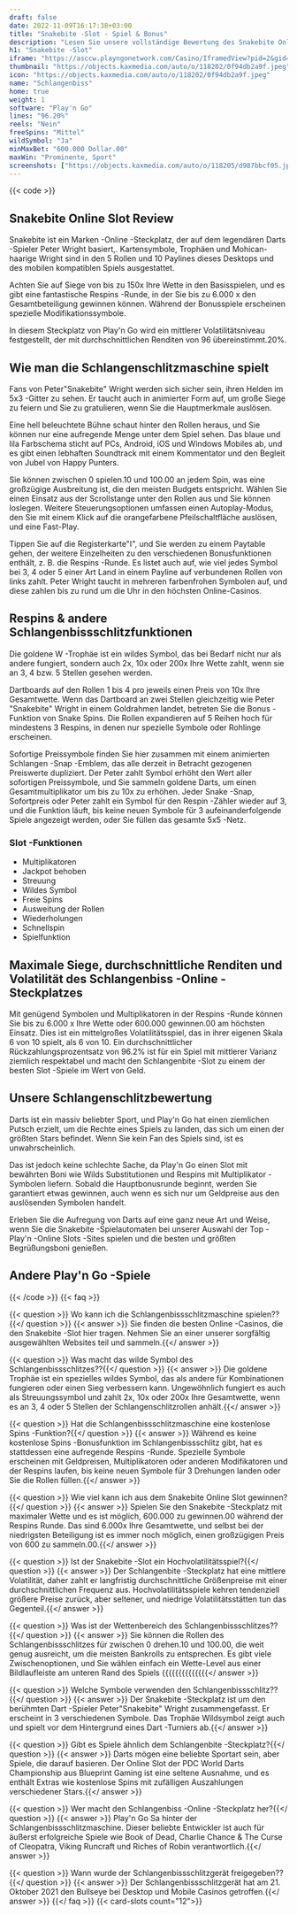 ```yaml
---
draft: false
date: 2022-11-09T16:17:38+03:00
title: "Snakebite -Slot - Spiel & Bonus"
description: "Lesen Sie unsere vollständige Bewertung des Snakebite Online-Slot mit Darts-Thema. Wir sehen uns das Gameplay, die Funktionen und das Spielen mit dem besten Casino -Bonus an."
h1: "Snakebite -Slot"
iframe: "https://asccw.playngonetwork.com/Casino/IframedView?pid=2&gid=snakebite&lang=en_US&practice=1&channel=desktop&div=flashobject&width=100%25&height=100%25&user=&password=&ctx=&demo=2&brand=&lobby=&rccurrentsessiontime=0&rcintervaltime=0&rcaccounthistoryurl=&rccontinueurl=&rcexiturl=&rchistoryurlmode=&autoplaylimits=0&autoplayreset=0&callback=flashCallback&rcmga=&resourcelevel=0&hasjackpots=False&country=&pauseplay=&playlimit=&selftest=&sessiontime=&coreweburl=https://asccw.playngonetwork.com/&showpoweredby=True"
thumbnail: "https://objects.kaxmedia.com/auto/o/118202/0f94db2a9f.jpeg"
icon: "https://objects.kaxmedia.com/auto/o/118202/0f94db2a9f.jpeg"
name: "Schlangenbiss"
home: true
weight: 1
software: "Play'n Go"
lines: "96.20%"
reels: "Nein"
freeSpins: "Mittel"
wildSymbol: "Ja"
minMaxBet: "600.000 Dollar.00"
maxWin: "Prominente, Sport"
screenshots: ["https://objects.kaxmedia.com/auto/o/118205/d987bbcf05.jpeg"]
---
```


{{< code >}}<h2>Snakebite Online Slot Review</h2><p>Snakebite ist ein Marken -Online -Steckplatz, der auf dem legendären Darts -Spieler Peter Wright basiert,. Kartensymbole, Trophäen und Mohican-haarige Wright sind in den 5 Rollen und 10 Paylines dieses Desktops und des mobilen kompatiblen Spiels ausgestattet.</p><p>Achten Sie auf Siege von bis zu 150x Ihre Wette in den Basisspielen, und es gibt eine fantastische Respins -Runde, in der Sie bis zu 6.000 x den Gesamtbeteiligung gewinnen können. Während der Bonusspiele erscheinen spezielle Modifikationssymbole.</p><p>In diesem Steckplatz von Play'n Go wird ein mittlerer Volatilitätsniveau festgestellt, der mit durchschnittlichen Renditen von 96 übereinstimmt.20%.</p><h2>Wie man die Schlangenschlitzmaschine spielt</h2><p>Fans von Peter"Snakebite" Wright werden sich sicher sein, ihren Helden im 5x3 -Gitter zu sehen. Er taucht auch in animierter Form auf, um große Siege zu feiern und Sie zu gratulieren, wenn Sie die Hauptmerkmale auslösen.</p><p>Eine hell beleuchtete Bühne schaut hinter den Rollen heraus, und Sie können nur eine aufregende Menge unter dem Spiel sehen. Das blaue und lila Farbschema sticht auf PCs, Android, iOS und Windows Mobiles ab, und es gibt einen lebhaften Soundtrack mit einem Kommentator und den Begleit von Jubel von Happy Punters.</p><p>Sie können zwischen 0 spielen.10 und 100.00 an jedem Spin, was eine großzügige Ausbreitung ist, die den meisten Budgets entspricht. Wählen Sie einen Einsatz aus der Scrollstange unter den Rollen aus und Sie können loslegen. Weitere Steuerungsoptionen umfassen einen Autoplay-Modus, den Sie mit einem Klick auf die orangefarbene Pfeilschaltfläche auslösen, und eine Fast-Play.</p><p>Tippen Sie auf die Registerkarte"I", und Sie werden zu einem Paytable gehen, der weitere Einzelheiten zu den verschiedenen Bonusfunktionen enthält, z. B. die Respins -Runde. Es listet auch auf, wie viel jedes Symbol bei 3, 4 oder 5 einer Art Land in einem Payline auf verbundenen Rollen von links zahlt. Peter Wright taucht in mehreren farbenfrohen Symbolen auf, und diese zahlen bis zu rund um die Uhr in den höchsten Online-Casinos.</p><h2>Respins & andere Schlangenbissschlitzfunktionen</h2><p>Die goldene W -Trophäe ist ein wildes Symbol, das bei Bedarf nicht nur als andere fungiert, sondern auch 2x, 10x oder 200x Ihre Wette zahlt, wenn sie an 3, 4 bzw. 5 Stellen gesehen werden.</p><p>Dartboards auf den Rollen 1 bis 4 pro jeweils einen Preis von 10x Ihre Gesamtwette. Wenn das Dartboard an zwei Stellen gleichzeitig wie Peter "Snakebite" Wright in einem Goldrahmen landet, betreten Sie die Bonus -Funktion von Snake Spins. Die Rollen expandieren auf 5 Reihen hoch für mindestens 3 Respins, in denen nur spezielle Symbole oder Rohlinge erscheinen.</p><p>Sofortige Preissymbole finden Sie hier zusammen mit einem animierten Schlangen -Snap -Emblem, das alle derzeit in Betracht gezogenen Preiswerte dupliziert. Der Peter zahlt Symbol erhöht den Wert aller sofortigen Preissymbole, und Sie sammeln goldene Darts, um einen Gesamtmultiplikator um bis zu 10x zu erhöhen. Jeder Snake -Snap, Sofortpreis oder Peter zahlt ein Symbol für den Respin -Zähler wieder auf 3, und die Funktion läuft, bis keine neuen Symbole für 3 aufeinanderfolgende Spiele angezeigt werden, oder Sie füllen das gesamte 5x5 -Netz.</p><h3>
Slot -Funktionen</h3><ul>
<li></span>
Multiplikatoren</li>
<li></span>
Jackpot behoben</li>
<li></span>
Streuung</li>
<li></span>
Wildes Symbol</li>
<li></span>
Freie Spins</li>
<li></span>
Ausweitung der Rollen</li>
<li></span>
Wiederholungen</li>
<li></span>
Schnellspin</li>
<li></span>
Spielfunktion</li></ul><h2>Maximale Siege, durchschnittliche Renditen und Volatilität des Schlangenbiss -Online -Steckplatzes</h2><p>Mit genügend Symbolen und Multiplikatoren in der Respins -Runde können Sie bis zu 6.000 x Ihre Wette oder 600.000 gewinnen.00 am höchsten Einsatz. Dies ist ein mittelgroßes Volatilitätsspiel, das in ihrer eigenen Skala 6 von 10 spielt, als 6 von 10. Ein durchschnittlicher Rückzahlungsprozentsatz von 96.2% ist für ein Spiel mit mittlerer Varianz ziemlich respektabel und macht den Schlangenbite -Slot zu einem der besten Slot -Spiele im Wert von Geld.</p><h2>Unsere Schlangenschlitzbewertung</h2><p>Darts ist ein massiv beliebter Sport, und Play'n Go hat einen ziemlichen Putsch erzielt, um die Rechte eines Spiels zu landen, das sich um einen der größten Stars befindet. Wenn Sie kein Fan des Spiels sind, ist es unwahrscheinlich.</p><p>Das ist jedoch keine schlechte Sache, da Play'n Go einen Slot mit bewährten Boni wie Wilds Substitutionen und Respins mit Multiplikator -Symbolen liefern. Sobald die Hauptbonusrunde beginnt, werden Sie garantiert etwas gewinnen, auch wenn es sich nur um Geldpreise aus den auslösenden Symbolen handelt.</p><p>Erleben Sie die Aufregung von Darts auf eine ganz neue Art und Weise, wenn Sie die Snakebite -Spielautomaten bei unserer Auswahl der Top -Play'n -Online Slots -Sites spielen und die besten und größten Begrüßungsboni genießen.</p><h2>Andere Play'n Go -Spiele</h2>
{{< /code >}}
{{< faq >}}

{{< question >}} Wo kann ich die Schlangenbissschlitzmaschine spielen??{{</ question >}}
{{< answer >}} Sie finden die besten Online -Casinos, die den Snakebite -Slot hier tragen. Nehmen Sie an einer unserer sorgfältig ausgewählten Websites teil und sammeln.{{</ answer >}}

{{< question >}} Was macht das wilde Symbol des Schlangenbissschlitzes??{{</ question >}}
{{< answer >}} Die goldene Trophäe ist ein spezielles wildes Symbol, das als andere für Kombinationen fungieren oder einen Sieg verbessern kann. Ungewöhnlich fungiert es auch als Streuungssymbol und zahlt 2x, 10x oder 200x Ihre Gesamtwette, wenn es an 3, 4 oder 5 Stellen der Schlangenschlitzrollen anhält.{{</ answer >}}

{{< question >}} Hat die Schlangenbissschlitzmaschine eine kostenlose Spins -Funktion?{{</ question >}}
{{< answer >}} Während es keine kostenlose Spins -Bonusfunktion im Schlangenbissschlitz gibt, hat es stattdessen eine aufregende Respins -Runde. Spezielle Symbole erscheinen mit Geldpreisen, Multiplikatoren oder anderen Modifikatoren und der Respins laufen, bis keine neuen Symbole für 3 Drehungen landen oder Sie die Rollen füllen.{{</ answer >}}

{{< question >}} Wie viel kann ich aus dem Snakebite Online Slot gewinnen?{{</ question >}}
{{< answer >}} Spielen Sie den Snakebite -Steckplatz mit maximaler Wette und es ist möglich, 600.000 zu gewinnen.00 während der Respins Runde. Das sind 6.000x Ihre Gesamtwette, und selbst bei der niedrigsten Beteiligung ist es immer noch möglich, einen großzügigen Preis von 600 zu sammeln.00.{{</ answer >}}

{{< question >}} Ist der Snakebite -Slot ein Hochvolatilitätsspiel?{{</ question >}}
{{< answer >}} Der Schlangenbite -Steckplatz hat eine mittlere Volatilität, daher zahlt er langfristig durchschnittliche Größenpreise mit einer durchschnittlichen Frequenz aus. Hochvolatilitätsspiele kehren tendenziell größere Preise zurück, aber seltener, und niedrige Volatilitätsstätten tun das Gegenteil.{{</ answer >}}

{{< question >}} Was ist der Wettenbereich des Schlangenbissschlitzes??{{</ question >}}
{{< answer >}} Sie können die Rollen des Schlangenbissschlitzes für zwischen 0 drehen.10 und 100.00, die weit genug ausreicht, um die meisten Bankrolls zu entsprechen. Es gibt viele Zwischenoptionen, und Sie wählen einfach ein Wette-Level aus einer Bildlaufleiste am unteren Rand des Spiels {{{{{{{{{{{{{{</ answer >}}

{{< question >}} Welche Symbole verwenden den Schlangenbissschlitz??{{</ question >}}
{{< answer >}} Der Snakebite -Steckplatz ist um den berühmten Dart -Spieler Peter"Snakebite" Wright zusammengefasst. Er erscheint in 3 verschiedenen Symbole. Das Trophäe Wildsymbol zeigt auch und spielt vor dem Hintergrund eines Dart -Turniers ab.{{</ answer >}}

{{< question >}} Gibt es Spiele ähnlich dem Schlangenbite -Steckplatz?{{</ question >}}
{{< answer >}} Darts mögen eine beliebte Sportart sein, aber Spiele, die darauf basieren. Der Online Slot der PDC World Darts Championship aus Blueprint Gaming ist eine seltene Ausnahme, und es enthält Extras wie kostenlose Spins mit zufälligen Auszahlungen verschiedener Stars.{{</ answer >}}

{{< question >}} Wer macht den Schlangenbiss -Online -Steckplatz her?{{</ question >}}
{{< answer >}} Play'n Go Sa hinter der Schlangenbissschlitzmaschine. Dieser beliebte Entwickler ist auch für äußerst erfolgreiche Spiele wie Book of Dead, Charlie Chance & The Curse of Cleopatra, Viking Runcraft und Riches of Robin verantwortlich.{{</ answer >}}

{{< question >}} Wann wurde der Schlangenbissschlitzgerät freigegeben??{{</ question >}}
{{< answer >}} Der Schlangenbissschlitzgerät hat am 21. Oktober 2021 den Bullseye bei Desktop und Mobile Casinos getroffen.{{</ answer >}}
{{</ faq >}}
{{< card-slots count="12">}}